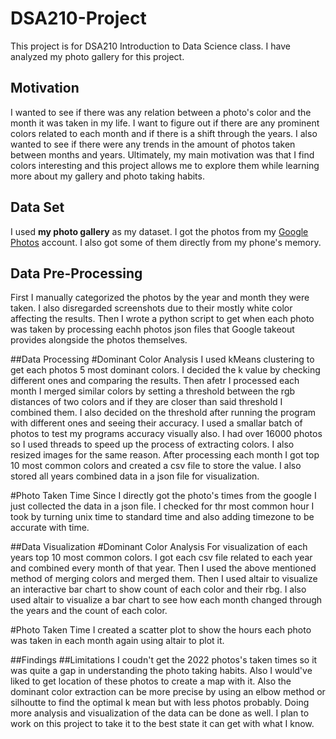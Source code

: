 # DSA210-Project
This project is for DSA210 Introduction to Data Science class. I have analyzed my photo gallery for this project.

## Motivation
I wanted to see if there was any relation between a photo's color and the month it was taken in my life. I want to figure out if there are any prominent colors related to each month and if there is a shift through the years. I also wanted to see if there were any trends in the amount of photos taken between months and years. Ultimately, my main motivation was that I find colors interesting and this project allows me to explore them while learning more about my gallery and photo taking habits. 

## Data Set
I used **my photo gallery** as my dataset. I got the photos from my [Google Photos](https://photos.google.com/) account. I also got some of them directly from my phone's memory.

## Data Pre-Processing
First I manually categorized the photos by the year and month they were taken. I also disregarded screenshots due to their mostly white color affecting the results. Then I wrote a python script to get when each photo was taken by processing eachh photos json files that Google takeout provides alongside the photos themselves.

##Data Processing
#Dominant Color Analysis
I used kMeans clustering to get each photos 5 most dominant colors. I decided the k value by checking different ones and comparing the results. Then afetr I processed each month I merged similar colors by setting a threshold between the rgb distances of two colors and if they are closer than said threshold I combined them. I also decided on the threshold after running the program with different ones and seeing their accuracy. I used a smallar batch of photos to test my programs accuracy visually also. I had over 16000 photos so I used threads to speed up the process of extracting colors. I also resized images for the same reason. After processing each month I got top 10 most common colors and created a csv file to store the value. I also stored all years combined data in a json file for visualization.

#Photo Taken Time
Since I directly got the photo's times from the google I just collected the data in a json file. I checked for thr most common hour I took by turning unix time to standard time and also adding timezone to be accurate with time.

##Data Visualization
#Dominant Color Analysis
For visualization of each years top 10 most common colors. I got each csv file related to each year and combined every month of that year. Then I used the above mentioned method of merging colors and merged them. Then I used altair to visualize an interactive bar chart to show count of each color and their rbg. I also used altair to visualize a bar chart to see how each month changed through the years and the count of each color.

#Photo Taken Time
I created a scatter plot to show the hours each photo was taken in each month again using altair to plot it.

##Findings
##Limitations
I coudn't get the 2022 photos's taken times so it was quite a gap in understanding the photo taking habits. Also I would've liked to get location of these photos to create a map with it. Also the dominant color extraction can be more precise by using an elbow method or silhoutte to find the optimal k mean but with less photos probably. Doing more analysis and visualization of the data can be done as well. I plan to work on this project to take it to the best state it can get with what I know.
